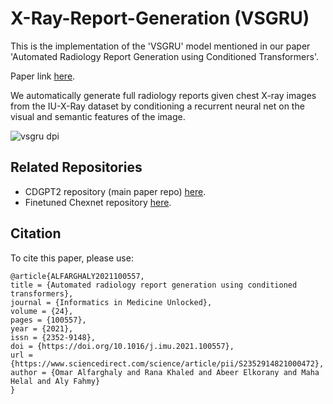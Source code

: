 # X-Ray-Report-Generation (VSGRU)
This is the implementation of the 'VSGRU' model mentioned in our paper 'Automated Radiology Report Generation using Conditioned Transformers'.

Paper link [here](https://doi.org/10.1016/j.imu.2021.100557).

We automatically generate full radiology reports given chest X-ray images from the IU-X-Ray dataset by conditioning a recurrent neural net on the visual and semantic features of the image.

![vsgru dpi](https://user-images.githubusercontent.com/6074821/113486170-a8614000-94b1-11eb-9050-4ebba0f94e07.png)

## Related Repositories
- CDGPT2 repository (main paper repo) [here](https://github.com/omar-mohamed/GPT2-Chest-X-Ray-Report-Generation).
- Finetuned Chexnet repository [here](https://github.com/omar-mohamed/Chest-X-Ray-Tags-Classification).


## Citation
To cite this paper, please use:

```
@article{ALFARGHALY2021100557,
title = {Automated radiology report generation using conditioned transformers},
journal = {Informatics in Medicine Unlocked},
volume = {24},
pages = {100557},
year = {2021},
issn = {2352-9148},
doi = {https://doi.org/10.1016/j.imu.2021.100557},
url = {https://www.sciencedirect.com/science/article/pii/S2352914821000472},
author = {Omar Alfarghaly and Rana Khaled and Abeer Elkorany and Maha Helal and Aly Fahmy}
}
```

